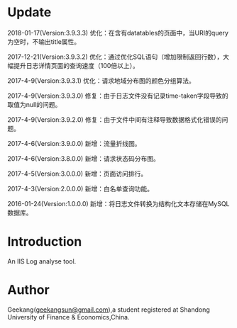 # Update
2018-01-17(Version:3.9.3.3) 优化：在含有datatables的页面中，当URI的query为空时，不输出title属性。

2017-12-21(Version:3.9.3.2) 优化：通过优化SQL语句（增加限制返回行数），大幅提升日志详情页面的查询速度（100倍以上）。

2017-4-9(Version:3.9.3.1) 优化：请求地域分布图的颜色分组算法。

2017-4-9(Version:3.9.3.0) 修复：由于日志文件没有记录time-taken字段导致的取值为null的问题。

2017-4-9(Version:3.9.2.0) 修复：由于文件中间有注释导致数据格式化错误的问题。

2017-4-6(Version:3.9.0.0) 新增：流量折线图。

2017-4-6(Version:3.8.0.0) 新增：请求状态码分布图。

2017-4-5(Version:3.0.0.0) 新增：页面访问排行。

2017-4-3(Version:2.0.0.0) 新增：白名单查询功能。
  
2016-01-24(Version:1.0.0.0) 新增：将日志文件转换为结构化文本存储在MySQL数据库。

# Introduction

An IIS Log analyse tool.

# Author

Geekang(geekangsun@gmail.com),a student registered at Shandong University of Finance & Economics,China.